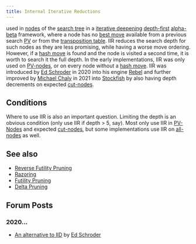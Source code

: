 ```yaml
---
title: Internal Iterative Reductions
---
```


used in [nodes](Node "Node") of the [search tree](Search_Tree "Search Tree") in a [iterative deepening](Iterative_Deepening "Iterative Deepening") [depth-first](Depth-First "Depth-First") [alpha-beta](Alpha-Beta "Alpha-Beta") framework, where a node has no [best move](Best_Move "Best Move") available from a previous search [PV](Principal_Variation "Principal Variation") or from the [transposition table](Transposition_Table "Transposition Table"). IIR reduces the search depth for such nodes as they are less promising, while having a worse move ordering. However, if a [hash move](Hash_Move "Hash Move") is found and the node is visited a second time, it is worth to search it the full depth. In the early implementations, IIR was only used on [PV-nodes](Node_Types#pv-node "Node Types"), or on every node without a [hash move](Hash_Move "Hash Move"). IIR was introduced by [Ed Schroder](Ed_Schroder "Ed Schroder") in 2020 into his engine [Rebel](Rebel "Rebel") and further improved by [Michael Chaly](Michael_Chaly "Michael Chaly") in 2021 into [Stockfish](Stockfish "Stockfish") by also having depth decrements on expected [cut-nodes](Node_Types#cut-nodes "Node Types").

## Conditions


Where to use IIR is also an important question. Limiting the depth is an obvious condition (only use IIR if depth > 5, say). Most only use IIR in [PV-Nodes](Node_Types#pv-node "Node Types") and expected [cut-nodes](Node_Types#cut-nodes "Node Types"), but some implementations use IIR on [all-nodes](Node_Types#all-nodes "Node Types") as well.

## See also


* [Reverse Futility Pruning](Reverse_Futility_Pruning "Reverse Futility Pruning")
* [Razoring](Razoring "Razoring")
* [Futility Pruning](Futility_Pruning "Futility Pruning")
* [Delta Pruning](Delta_Pruning "Delta Pruning")

## Forum Posts
### 2020...
* [An alternative to IID](https://www.talkchess.com/forum3/viewtopic.php?f=7&t=74769) by [Ed Schroder](Ed_Schroder "Ed Schroder")